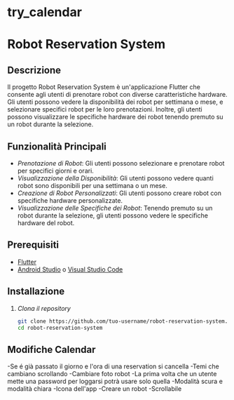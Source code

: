 # try_calendar
# Robot Reservation System

## Descrizione

Il progetto Robot Reservation System è un'applicazione Flutter che consente agli utenti di prenotare robot con diverse caratteristiche hardware. Gli utenti possono vedere la disponibilità dei robot per settimana o mese, e selezionare specifici robot per le loro prenotazioni. Inoltre, gli utenti possono visualizzare le specifiche hardware dei robot tenendo premuto su un robot durante la selezione.

## Funzionalità Principali

- *Prenotazione di Robot*: Gli utenti possono selezionare e prenotare robot per specifici giorni e orari.
- *Visualizzazione della Disponibilità*: Gli utenti possono vedere quanti robot sono disponibili per una settimana o un mese.
- *Creazione di Robot Personalizzati*: Gli utenti possono creare robot con specifiche hardware personalizzate.
- *Visualizzazione delle Specifiche dei Robot*: Tenendo premuto su un robot durante la selezione, gli utenti possono vedere le specifiche hardware del robot.

## Prerequisiti

- [Flutter](https://flutter.dev/docs/get-started/install)
- [Android Studio](https://developer.android.com/studio) o [Visual Studio Code](https://code.visualstudio.com/)

## Installazione

1. *Clona il repository*
   ```sh
   git clone https://github.com/tuo-username/robot-reservation-system.git
   cd robot-reservation-system
## Modifiche Calendar
-Se é già passato il giorno e l'ora di una reservation si cancella
 -Temi che cambiano scrollando 
-Cambiare foto robot
-La prima volta che un utente mette una password per loggarsi potrà usare solo quella
-Modalità scura e modalità chiara
-Icona dell'app
-Creare un robot
-Scrollabile

